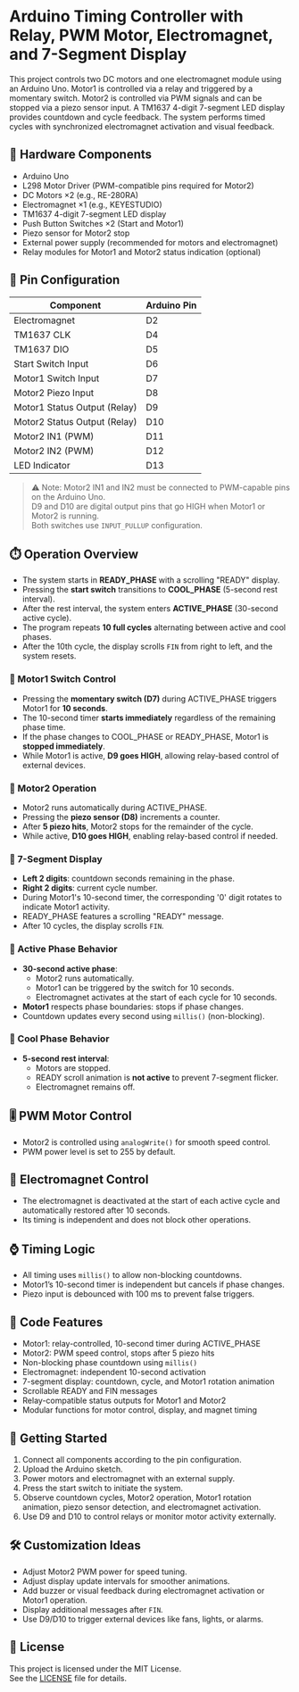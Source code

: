 # Arduino Timing Controller with Relay, PWM Motor, Electromagnet, and 7-Segment Display

This project controls two DC motors and one electromagnet module using an Arduino Uno. Motor1 is controlled via a relay and triggered by a momentary switch. Motor2 is controlled via PWM signals and can be stopped via a piezo sensor input. A TM1637 4-digit 7-segment LED display provides countdown and cycle feedback. The system performs timed cycles with synchronized electromagnet activation and visual feedback.

## 🔧 Hardware Components

- Arduino Uno  
- L298 Motor Driver (PWM-compatible pins required for Motor2)  
- DC Motors ×2 (e.g., RE-280RA)  
- Electromagnet ×1 (e.g., KEYESTUDIO)  
- TM1637 4-digit 7-segment LED display  
- Push Button Switches ×2 (Start and Motor1)  
- Piezo sensor for Motor2 stop  
- External power supply (recommended for motors and electromagnet)  
- Relay modules for Motor1 and Motor2 status indication (optional)

## 📍 Pin Configuration

| Component                    | Arduino Pin |
|-------------------------------|------------|
| Electromagnet               | D2         |
| TM1637 CLK                  | D4         |
| TM1637 DIO                  | D5         |
| Start Switch Input          | D6         |
| Motor1 Switch Input         | D7         |
| Motor2 Piezo Input          | D8         |
| Motor1 Status Output (Relay)| D9         |
| Motor2 Status Output (Relay)| D10        |
| Motor2 IN1 (PWM)            | D11        |
| Motor2 IN2 (PWM)            | D12        |
| LED Indicator               | D13        |

> ⚠️ Note: Motor2 IN1 and IN2 must be connected to PWM-capable pins on the Arduino Uno.  
> D9 and D10 are digital output pins that go HIGH when Motor1 or Motor2 is running.  
> Both switches use `INPUT_PULLUP` configuration.

## ⏱️ Operation Overview

- The system starts in **READY_PHASE** with a scrolling "READY" display.  
- Pressing the **start switch** transitions to **COOL_PHASE** (5-second rest interval).  
- After the rest interval, the system enters **ACTIVE_PHASE** (30-second active cycle).  
- The program repeats **10 full cycles** alternating between active and cool phases.  
- After the 10th cycle, the display scrolls `FIN` from right to left, and the system resets.

### 🔹 Motor1 Switch Control

- Pressing the **momentary switch (D7)** during ACTIVE_PHASE triggers Motor1 for **10 seconds**.  
- The 10-second timer **starts immediately** regardless of the remaining phase time.  
- If the phase changes to COOL_PHASE or READY_PHASE, Motor1 is **stopped immediately**.  
- While Motor1 is active, **D9 goes HIGH**, allowing relay-based control of external devices.

### 🔹 Motor2 Operation

- Motor2 runs automatically during ACTIVE_PHASE.  
- Pressing the **piezo sensor (D8)** increments a counter.  
- After **5 piezo hits**, Motor2 stops for the remainder of the cycle.  
- While active, **D10 goes HIGH**, enabling relay-based control if needed.

### 🔹 7-Segment Display

- **Left 2 digits**: countdown seconds remaining in the phase.  
- **Right 2 digits**: current cycle number.  
- During Motor1's 10-second timer, the corresponding '0' digit rotates to indicate Motor1 activity.  
- READY_PHASE features a scrolling "READY" message.  
- After 10 cycles, the display scrolls `FIN`.

### 🔹 Active Phase Behavior

- **30-second active phase**:  
  - Motor2 runs automatically.  
  - Motor1 can be triggered by the switch for 10 seconds.  
  - Electromagnet activates at the start of each cycle for 10 seconds.  
- **Motor1** respects phase boundaries: stops if phase changes.  
- Countdown updates every second using `millis()` (non-blocking).  

### 🔹 Cool Phase Behavior

- **5-second rest interval**:  
  - Motors are stopped.  
  - READY scroll animation is **not active** to prevent 7-segment flicker.  
  - Electromagnet remains off.  

## 🎚️ PWM Motor Control

- Motor2 is controlled using `analogWrite()` for smooth speed control.  
- PWM power level is set to 255 by default.  

## 🧲 Electromagnet Control

- The electromagnet is deactivated at the start of each active cycle and automatically restored after 10 seconds.  
- Its timing is independent and does not block other operations.

## ⌚ Timing Logic

- All timing uses `millis()` to allow non-blocking countdowns.  
- Motor1’s 10-second timer is independent but cancels if phase changes.  
- Piezo input is debounced with 100 ms to prevent false triggers.

## 📄 Code Features

- Motor1: relay-controlled, 10-second timer during ACTIVE_PHASE  
- Motor2: PWM speed control, stops after 5 piezo hits  
- Non-blocking phase countdown using `millis()`  
- Electromagnet: independent 10-second activation  
- 7-segment display: countdown, cycle, and Motor1 rotation animation  
- Scrollable READY and FIN messages  
- Relay-compatible status outputs for Motor1 and Motor2  
- Modular functions for motor control, display, and magnet timing

## 🚀 Getting Started

1. Connect all components according to the pin configuration.  
2. Upload the Arduino sketch.  
3. Power motors and electromagnet with an external supply.  
4. Press the start switch to initiate the system.  
5. Observe countdown cycles, Motor2 operation, Motor1 rotation animation, piezo sensor detection, and electromagnet activation.  
6. Use D9 and D10 to control relays or monitor motor activity externally.

## 🛠️ Customization Ideas

- Adjust Motor2 PWM power for speed tuning.  
- Adjust display update intervals for smoother animations.  
- Add buzzer or visual feedback during electromagnet activation or Motor1 operation.  
- Display additional messages after `FIN`.  
- Use D9/D10 to trigger external devices like fans, lights, or alarms.

## 📜 License

This project is licensed under the MIT License.  
See the [LICENSE](LICENSE) file for details.
